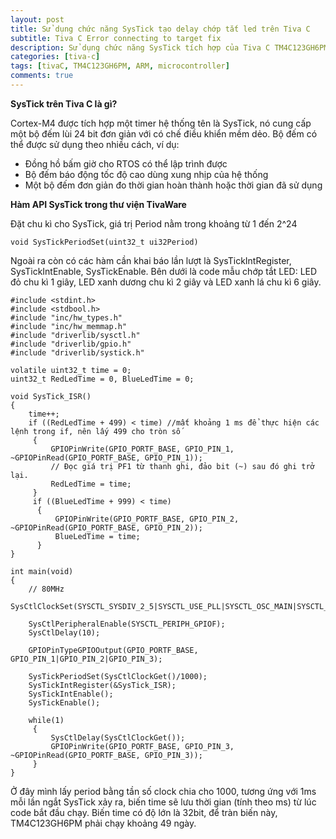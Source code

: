 ```yaml
---
layout: post
title: Sử dụng chức năng SysTick tạo delay chớp tắt led trên Tiva C
subtitle: Tiva C Error connecting to target fix
description: Sử dụng chức năng SysTick tích hợp của Tiva C TM4C123GH6PM để tạo delay chớp tắt led.
categories: [tiva-c]
tags: [tivaC, TM4C123GH6PM, ARM, microcontroller]
comments: true
---
```

**SysTick trên Tiva C là gì?**

Cortex-M4 được tích hợp một timer hệ thống tên là SysTick, nó cung cấp một bộ đếm lùi 24 bit đơn giản với có chế điều khiển mềm dẻo.
Bộ đếm có thể được sử dụng theo nhiều cách, ví dụ:
* Đồng hồ bấm giờ cho RTOS có thể lập trình được
* Bộ đếm báo động tốc độ cao dùng xung nhịp của hệ thống
* Một bộ đếm đơn giản đo thời gian hoàn thành hoặc thời gian đã sử dụng

**Hàm API SysTick trong thư viện TivaWare**

Đặt chu kì cho SysTick, giá trị Period nằm trong khoảng từ 1 đến 2^24
~~~
void SysTickPeriodSet(uint32_t ui32Period)
~~~
Ngoài ra còn có các hàm cần khai báo lần lượt là SysTickIntRegister, SysTickIntEnable, SysTickEnable.
Bên dưới là code mẫu chớp tắt LED: LED đỏ chu kì 1 giây, LED xanh dương chu kì 2 giây và LED xanh lá chu kì 6 giây.
~~~
#include <stdint.h>
#include <stdbool.h>
#include "inc/hw_types.h"
#include "inc/hw_memmap.h"
#include "driverlib/sysctl.h"
#include "driverlib/gpio.h"
#include "driverlib/systick.h"

volatile uint32_t time = 0;
uint32_t RedLedTime = 0, BlueLedTime = 0;

void SysTick_ISR()
{
    time++;
    if ((RedLedTime + 499) < time) //mất khoảng 1 ms để thực hiện các lệnh trong if, nên lấy 499 cho tròn số
     {
         GPIOPinWrite(GPIO_PORTF_BASE, GPIO_PIN_1, ~GPIOPinRead(GPIO_PORTF_BASE, GPIO_PIN_1));
		 // Đọc giá trị PF1 từ thanh ghi, đảo bit (~) sau đó ghi trở lại.
         RedLedTime = time;
     }
     if ((BlueLedTime + 999) < time)
      {
          GPIOPinWrite(GPIO_PORTF_BASE, GPIO_PIN_2, ~GPIOPinRead(GPIO_PORTF_BASE, GPIO_PIN_2));
          BlueLedTime = time;
      }
}

int main(void)
{
    // 80MHz
    SysCtlClockSet(SYSCTL_SYSDIV_2_5|SYSCTL_USE_PLL|SYSCTL_OSC_MAIN|SYSCTL_XTAL_16MHZ);

    SysCtlPeripheralEnable(SYSCTL_PERIPH_GPIOF);
    SysCtlDelay(10);

    GPIOPinTypeGPIOOutput(GPIO_PORTF_BASE, GPIO_PIN_1|GPIO_PIN_2|GPIO_PIN_3);
	
    SysTickPeriodSet(SysCtlClockGet()/1000);
    SysTickIntRegister(&SysTick_ISR);
    SysTickIntEnable();
    SysTickEnable();

	while(1)
	 {
		 SysCtlDelay(SysCtlClockGet());
		 GPIOPinWrite(GPIO_PORTF_BASE, GPIO_PIN_3, ~GPIOPinRead(GPIO_PORTF_BASE, GPIO_PIN_3));
	 }
}
~~~
Ở đây mình lấy period bằng tần số clock chia cho 1000, tương ứng với 1ms mỗi lần ngắt SysTick xảy ra, biến time sẽ lưu thời gian (tính theo ms)
từ lúc code bắt đầu chạy. Biến time có độ lớn là 32bit, để tràn biến này, TM4C123GH6PM phải chạy khoảng 49 ngày.